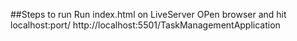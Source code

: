 ##Steps to run
Run index.html on LiveServer
OPen browser and hit localhost:port/  http://localhost:5501/TaskManagementApplication
